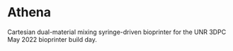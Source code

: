 # Athena
Cartesian dual-material mixing syringe-driven bioprinter for the UNR 3DPC May 2022 bioprinter build day.
